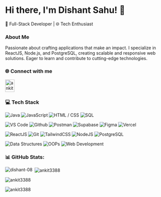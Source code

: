 

<!--
**dishant-08/dishant-08** is a ✨ _special_ ✨ repository because its `README.md` (this file) appears on your GitHub profile.

Here are some ideas to get you started:

- 🔭 I’m currently working on ...
- 🌱 I’m currently learning ...
- 👯 I’m looking to collaborate on ...
- 🤔 I’m looking for help with ...
- 💬 Ask me about ...
- 📫 How to reach me: ...
- 😄 Pronouns: ...
- ⚡ Fun fact: ...
-->

# Hi there, I'm Dishant Sahu! 👋

🚀 Full-Stack Developer | 🌐 Tech Enthusiast

### About Me

Passionate about crafting applications that make an impact. I specialize in ReactJS, Node.js, and PostgreSQL, creating scalable and responsive web solutions. Eager to learn and contribute to cutting-edge technologies.


<h3 align="left"> 🌐 Connect with me</h3>
<a href="https://www.linkedin.com/in/dishant-sahu-b18240244)" target="blank"><img align="center" src="https://raw.githubusercontent.com/rahuldkjain/github-profile-readme-generator/master/src/images/icons/Social/linked-in-alt.svg" alt="ankit-kumar-b7730422a" height="40" width="30" /></a>
</p>

<h3 align="left"> 💻 Tech Stack</h3>

![Java](https://img.shields.io/badge/Java-red?style=for-the-badge&logo=java)
![JavaScript](https://img.shields.io/badge/JavaScript-yellow?style=for-the-badge&logo=javascript)
![HTML / CSS](https://img.shields.io/badge/HTML%20%2F%20CSS-orange?style=for-the-badge&logo=html5)
![SQL](https://img.shields.io/badge/SQL-blue?style=for-the-badge&logo=sql)

![VS Code](https://img.shields.io/badge/VS%20Code-blueviolet?style=for-the-badge&logo=visual-studio-code)
![Github](https://img.shields.io/badge/Github-lightgrey?style=for-the-badge&logo=github)
![Postman](https://img.shields.io/badge/Postman-ff69b4?style=for-the-badge&logo=postman)
![Supabase](https://img.shields.io/badge/Supabase-blue?style=for-the-badge&logo=supabase)
![Figma](https://img.shields.io/badge/Figma-purple?style=for-the-badge&logo=figma)
![Vercel](https://img.shields.io/badge/Vercel-black?style=for-the-badge&logo=vercel)

![ReactJS](https://img.shields.io/badge/ReactJS-blue?style=for-the-badge&logo=react)
![Git](https://img.shields.io/badge/Git-red?style=for-the-badge&logo=git)
![TailwindCSS](https://img.shields.io/badge/TailwindCSS-green?style=for-the-badge&logo=tailwind-css)
![NodeJS](https://img.shields.io/badge/NodeJS-green?style=for-the-badge&logo=node.js)
![PostgreSQL](https://img.shields.io/badge/PostgreSQL-blue?style=for-the-badge&logo=postgresql)

![Data Structures](https://img.shields.io/badge/Data%20Structures-orange?style=for-the-badge)
![OOPs](https://img.shields.io/badge/OOPs-lightblue?style=for-the-badge)
![Web Development](https://img.shields.io/badge/Web%20Development-yellow?style=for-the-badge)
<!-- ![Collaboration](https://img.shields.io/badge/Collaboration-success?style=for-the-badge)
![Logical Thinking](https://img.shields.io/badge/Logical%20Thinking-brightgreen?style=for-the-badge)
![Strategic Planning](https://img.shields.io/badge/Strategic%20Planning-blueviolet?style=for-the-badge)
![Time Optimization](https://img.shields.io/badge/Time%20Optimization-ff69b4?style=for-the-badge)
![Flexibility](https://img.shields.io/badge/Flexibility-lightgrey?style=for-the-badge) -->



<h3>📊 GitHub Stats:</h3>

<p><img align="left" src="https://github-readme-stats.vercel.app/api/top-langs?username=dishant-08&show_icons=true&locale=en&layout=compact" alt="dishant-08" /></p>

<p>&nbsp;<img align="center" src="https://github-readme-stats.vercel.app/api?username=dishant-08&show_icons=true&locale=en" alt="ankit3388" /></p>

<p><img align="center" src="https://github-readme-streak-stats.herokuapp.com/?user=dishant-08&" alt="ankit3388" /></p>

<p align="left"> <img src="https://komarev.com/ghpvc/?username=dishant-08&label=Profile%20views&color=0e75b6&style=flat" alt="ankit3388" /> </p>
